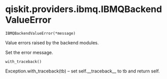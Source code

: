 # qiskit.providers.ibmq.IBMQBackendValueError



`IBMQBackendValueError(*message)`

Value errors raised by the backend modules.

Set the error message.



`with_traceback()`

Exception.with\_traceback(tb) – set self.\_\_traceback\_\_ to tb and return self.
